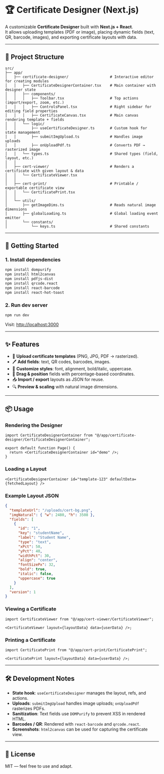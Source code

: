 # 🏆 Certificate Designer (Next.js)

A customizable **Certificate Designer** built with **Next.js + React**.  
It allows uploading templates (PDF or image), placing dynamic fields (text, QR, barcode, images), and exporting certificate layouts with data.

---

## 📂 Project Structure

```
src/
├── app/
│   ├── certificate-designer/                   # Interactive editor for creating modules
│   │   ├── CertificateDesignerContainer.tsx    # Main container with designer state
│   │   ├── components/
│   │   │   ├── Toolbar.tsx                     # Top actions (import/export, zoom, etc.)
│   │   │   ├── ControlsPanel.tsx               # Right sidebar for editing field properties
│   │   │   ├── CertificateCanvas.tsx           # Main canvas rendering template + fields
│   │   └── logic/
│   │       ├── useCertificateDesigner.ts       # Custom hook for state management
│   │       ├── submitImgUpload.ts              # Handles image uploads
│   │       ├── onUploadPdf.ts                  # Converts PDF → rasterized image
│   │   └── types.ts                            # Shared types (field, layout, etc.)
│   │
│   ├── cert-viewer/                            # Renders a certificate with given layout & data
│   │   └── CertificateViewer.tsx
│   │
│   ├── cert-print/                             # Printable / exportable certificate view
│   │   └── CertificatePrint.tsx
│   │
│   └── utils/
│       ├── getImageDims.ts                     # Reads natural image dimensions
│       ├── globalLoading.ts                    # Global loading event emitter
│       └── constants/
│           └── keys.ts                         # Shared constants
```

---

## 🚀 Getting Started

### 1. Install dependencies

```bash
npm install dompurify
npm install html2canvas
npm install pdfjs-dist
npm install qrcode.react
npm install react-barcode
npm install react-hot-toast
```

### 2. Run dev server

```bash
npm run dev
```

Visit: [http://localhost:3000](http://localhost:3000)

---

## ✨ Features

- 📄 **Upload certificate templates** (PNG, JPG, PDF → rasterized).
- 🖊 **Add fields**: text, QR codes, barcodes, images.
- 🎨 **Customize styles**: font, alignment, bold/italic, uppercase.
- 📐 **Drag & position** fields with percentage-based coordinates.
- 📤 **Import / export** layouts as JSON for reuse.
- 🔍 **Preview & scaling** with natural image dimensions.

---

## 📦 Usage

### Rendering the Designer

```tsx
import CertificateDesignerContainer from "@/app/certificate-designer/CertificateDesignerContainer";

export default function Page() {
  return <CertificateDesignerContainer id="demo" />;
}
```

### Loading a Layout

```tsx
<CertificateDesignerContainer id="template-123" defaultData={fetchedLayout} />
```

### Example Layout JSON

```json
{
  "templateUrl": "/uploads/cert-bg.png",
  "imgNatural": { "w": 2480, "h": 3508 },
  "fields": [
    {
      "id": "1",
      "key": "studentName",
      "label": "Student Name",
      "type": "text",
      "xPct": 50,
      "yPct": 40,
      "widthPct": 30,
      "align": "center",
      "fontSizePx": 32,
      "bold": true,
      "italic": false,
      "uppercase": true
    }
  ],
  "version": 1
}
```

### Viewing a Certificate

```tsx
import CertificateViewer from "@/app/cert-viewer/CertificateViewer";

<CertificateViewer layout={layoutData} data={userData} />;
```

### Printing a Certificate

```tsx
import CertificatePrint from "@/app/cert-print/CertificatePrint";

<CertificatePrint layout={layoutData} data={userData} />;
```

---

## 🛠 Development Notes

- **State hook**: `useCertificateDesigner` manages the layout, refs, and actions.
- **Uploads**: `submitImgUpload` handles image uploads; `onUploadPdf` rasterizes PDFs.
- **Sanitization**: Text fields use `DOMPurify` to prevent XSS in rendered HTML.
- **Barcodes / QR**: Rendered with `react-barcode` and `qrcode.react`.
- **Screenshots**: `html2canvas` can be used for capturing the certificate view.

---

## 📜 License

MIT — feel free to use and adapt.
